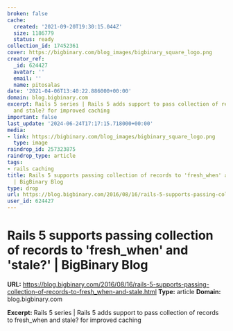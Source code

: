 ```yaml
---
broken: false
cache:
  created: '2021-09-20T19:30:15.044Z'
  size: 1186779
  status: ready
collection_id: 17452361
cover: https://bigbinary.com/blog_images/bigbinary_square_logo.png
creator_ref:
  _id: 624427
  avatar: ''
  email: ''
  name: pitosalas
date: '2021-04-06T13:40:22.886000+00:00'
domain: blog.bigbinary.com
excerpt: Rails 5 series | Rails 5 adds support to pass collection of records to fresh_when
  and stale? for improved caching
important: false
last_update: '2024-06-24T17:17:15.718000+00:00'
media:
- link: https://bigbinary.com/blog_images/bigbinary_square_logo.png
  type: image
raindrop_id: 257323875
raindrop_type: article
tags:
- rails caching
title: Rails 5 supports passing collection of records to 'fresh_when' and 'stale?'
  | BigBinary Blog
type: drop
url: https://blog.bigbinary.com/2016/08/16/rails-5-supports-passing-collection-of-records-to-fresh_when-and-stale.html
user_id: 624427
---
```


# Rails 5 supports passing collection of records to 'fresh_when' and 'stale?' | BigBinary Blog

**URL:** https://blog.bigbinary.com/2016/08/16/rails-5-supports-passing-collection-of-records-to-fresh_when-and-stale.html
**Type:** article
**Domain:** blog.bigbinary.com

**Excerpt:** Rails 5 series | Rails 5 adds support to pass collection of records to fresh_when and stale? for improved caching
